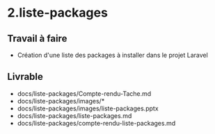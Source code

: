 # 2.liste-packages

## Travail à faire
- Création d'une liste des packages à installer dans le projet Laravel

## Livrable
- docs/liste-packages/Compte-rendu-Tache.md
- docs/liste-packages/images/*
- docs/liste-packages/images/liste-packages.pptx
- docs/liste-packages/liste-packages.md
- docs/liste-packages/compte-rendu-liste-packages.md